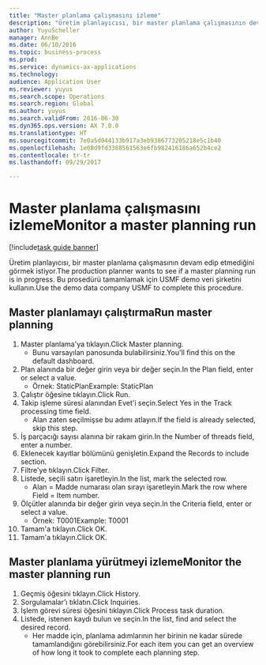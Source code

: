 ```yaml
--- 
title: "Master planlama çalışmasını izleme"
description: "Üretim planlayıcısı, bir master planlama çalışmasının devam edip etmediğini görmek istiyor."
author: YuyuScheller
manager: AnnBe
ms.date: 06/10/2016
ms.topic: business-process
ms.prod: 
ms.service: dynamics-ax-applications
ms.technology: 
audience: Application User
ms.reviewer: yuyus
ms.search.scope: Operations
ms.search.region: Global
ms.author: yuyus
ms.search.validFrom: 2016-06-30
ms.dyn365.ops.version: AX 7.0.0
ms.translationtype: HT
ms.sourcegitcommit: 7e0a5d044133b917a3eb9386773205218e5c1b40
ms.openlocfilehash: 1e08d9fd3388561563e6fb982416186a652b4ce2
ms.contentlocale: tr-tr
ms.lasthandoff: 09/29/2017

---
```

# <a name="monitor-a-master-planning-run"></a><span data-ttu-id="2d1ee-103">Master planlama çalışmasını izleme</span><span class="sxs-lookup"><span data-stu-id="2d1ee-103">Monitor a master planning run</span></span>

[!include[task guide banner](../../includes/task-guide-banner.md)]

<span data-ttu-id="2d1ee-104">Üretim planlayıcısı, bir master planlama çalışmasının devam edip etmediğini görmek istiyor.</span><span class="sxs-lookup"><span data-stu-id="2d1ee-104">The production planner wants to see if a master planning run is in progress.</span></span> <span data-ttu-id="2d1ee-105">Bu prosedürü tamamlamak için USMF demo veri şirketini kullanın.</span><span class="sxs-lookup"><span data-stu-id="2d1ee-105">Use the demo data company USMF to complete this procedure.</span></span>


## <a name="run-master-planning"></a><span data-ttu-id="2d1ee-106">Master planlamayı çalıştırma</span><span class="sxs-lookup"><span data-stu-id="2d1ee-106">Run master planning</span></span>
1. <span data-ttu-id="2d1ee-107">Master planlama'ya tıklayın.</span><span class="sxs-lookup"><span data-stu-id="2d1ee-107">Click Master planning.</span></span>
    * <span data-ttu-id="2d1ee-108">Bunu varsayılan panosunda bulabilirsiniz.</span><span class="sxs-lookup"><span data-stu-id="2d1ee-108">You'll find this on the default dashboard.</span></span>  
2. <span data-ttu-id="2d1ee-109">Plan alanında bir değer girin veya bir değer seçin.</span><span class="sxs-lookup"><span data-stu-id="2d1ee-109">In the Plan field, enter or select a value.</span></span>
    * <span data-ttu-id="2d1ee-110">Örnek: StaticPlan</span><span class="sxs-lookup"><span data-stu-id="2d1ee-110">Example: StaticPlan</span></span>  
3. <span data-ttu-id="2d1ee-111">Çalıştır öğesine tıklayın.</span><span class="sxs-lookup"><span data-stu-id="2d1ee-111">Click Run.</span></span>
4. <span data-ttu-id="2d1ee-112">Takip işleme süresi alanından Evet'i seçin.</span><span class="sxs-lookup"><span data-stu-id="2d1ee-112">Select Yes in the Track processing time field.</span></span>
    * <span data-ttu-id="2d1ee-113">Alan zaten seçilmişse bu adımı atlayın.</span><span class="sxs-lookup"><span data-stu-id="2d1ee-113">If the field is already selected, skip this step.</span></span>  
5. <span data-ttu-id="2d1ee-114">İş parçacığı sayısı alanına bir rakam girin.</span><span class="sxs-lookup"><span data-stu-id="2d1ee-114">In the Number of threads field, enter a number.</span></span>
6. <span data-ttu-id="2d1ee-115">Eklenecek kayıtlar bölümünü genişletin.</span><span class="sxs-lookup"><span data-stu-id="2d1ee-115">Expand the Records to include section.</span></span>
7. <span data-ttu-id="2d1ee-116">Filtre'ye tıklayın.</span><span class="sxs-lookup"><span data-stu-id="2d1ee-116">Click Filter.</span></span>
8. <span data-ttu-id="2d1ee-117">Listede, seçili satırı işaretleyin.</span><span class="sxs-lookup"><span data-stu-id="2d1ee-117">In the list, mark the selected row.</span></span>
    * <span data-ttu-id="2d1ee-118">Alan = Madde numarası olan sırayı işaretleyin.</span><span class="sxs-lookup"><span data-stu-id="2d1ee-118">Mark the row where Field = Item number.</span></span>  
9. <span data-ttu-id="2d1ee-119">Ölçütler alanında bir değer girin veya seçin.</span><span class="sxs-lookup"><span data-stu-id="2d1ee-119">In the Criteria field, enter or select a value.</span></span>
    * <span data-ttu-id="2d1ee-120">Örnek: T0001</span><span class="sxs-lookup"><span data-stu-id="2d1ee-120">Example: T0001</span></span>  
10. <span data-ttu-id="2d1ee-121">Tamam'a tıklayın.</span><span class="sxs-lookup"><span data-stu-id="2d1ee-121">Click OK.</span></span>
11. <span data-ttu-id="2d1ee-122">Tamam'a tıklayın.</span><span class="sxs-lookup"><span data-stu-id="2d1ee-122">Click OK.</span></span>

## <a name="monitor-the-master-planning-run"></a><span data-ttu-id="2d1ee-123">Master planlama yürütmeyi izleme</span><span class="sxs-lookup"><span data-stu-id="2d1ee-123">Monitor the master planning run</span></span>
1. <span data-ttu-id="2d1ee-124">Geçmiş öğesini tıklayın.</span><span class="sxs-lookup"><span data-stu-id="2d1ee-124">Click History.</span></span>
2. <span data-ttu-id="2d1ee-125">Sorgulamalar’ı tıklatın.</span><span class="sxs-lookup"><span data-stu-id="2d1ee-125">Click Inquiries.</span></span>
3. <span data-ttu-id="2d1ee-126">İşlem görevi süresi öğesini tıklayın.</span><span class="sxs-lookup"><span data-stu-id="2d1ee-126">Click Process task duration.</span></span>
4. <span data-ttu-id="2d1ee-127">Listede, istenen kaydı bulun ve seçin.</span><span class="sxs-lookup"><span data-stu-id="2d1ee-127">In the list, find and select the desired record.</span></span>
    * <span data-ttu-id="2d1ee-128">Her madde için, planlama adımlarının her birinin ne kadar sürede tamamlandığını görebilirsiniz.</span><span class="sxs-lookup"><span data-stu-id="2d1ee-128">For each item you can get an overview of how long it took to complete each planning step.</span></span>  


